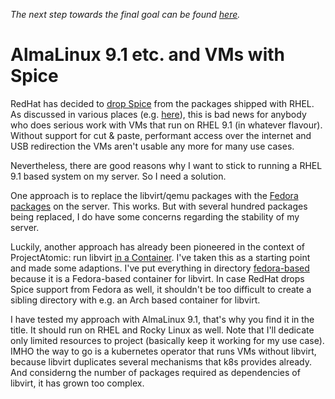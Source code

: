 *The next step towards the final goal can be found [here](https://github.com/mnlipp/kube-qemu-legacy).*

# AlmaLinux 9.1 etc. and VMs with Spice

RedHat has decided to 
[drop Spice](https://bugzilla.redhat.com/show_bug.cgi?id=2030592)
from the packages shipped with RHEL. As discussed in various places
(e.g. 
[here](https://www.reddit.com/r/redhat/comments/ux38f3/why_was_spice_qxl_removed_from_rhel_9/)),
this is bad news for anybody who does serious work with VMs that run on
RHEL 9.1 (in whatever flavour). Without support for cut & paste, performant
access over the internet and USB redirection the VMs aren't usable any
more for many use cases.

Nevertheless, there are good reasons why I want to stick to running
a RHEL 9.1 based system on my server. So I need a solution.

One approach is to replace the libvirt/qemu packages with the
[Fedora packages](https://github.com/ladar/qemu-spice-el9) 
on the server. This works. But with several hundred packages
being replaced, I do have some concerns regarding the stability of
my server.

Luckily, another approach has already been pioneered in the
context of ProjectAtomic: run libvirt 
[in a Container](https://github.com/projectatomic/docker-image-examples/blob/master/rhel-libvirt/libvirtd/Dockerfile).
I've taken this as a starting point and made some adaptions. 
I've put everything in directory [fedora-based](fedora-based) because
it is a Fedora-based container for libvirt. In case
RedHat drops Spice support from Fedora as well, it shouldn't be
too difficult to create a sibling directory with e.g. an Arch
based container for libvirt.

I have tested my approach with AlmaLinux 9.1, that's why you find it
in the title. It should run on RHEL and Rocky Linux as well.
Note that I'll dedicate only limited resources to project (basically
keep it working for my use case). IMHO the way to go is
a kubernetes operator that runs VMs without libvirt, because libvirt
duplicates several mechanisms that k8s provides already. And considerng
the number of packages required as dependencies of libvirt,
it has grown too complex.

